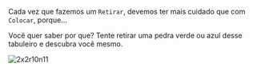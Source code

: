 Cada vez que fazemos um `Retirar`, devemos ter mais cuidado que com `Colocar`, porque...

Você quer saber por que? Tente retirar uma pedra verde ou azul desse tabuleiro e descubra você mesmo.

![2x2r10n11](https://raw.githubusercontent.com/sagrado-corazon-alcal/mumuki-fundamentos-gobstones-guia-1-primeros-programas/master/2x2r10n11.png)